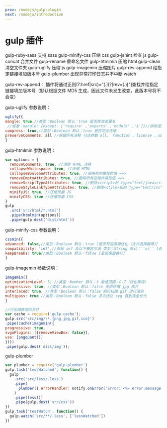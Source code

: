 ```yaml
---
prev: /nodejs/gulp-plugin
next: /nodejs/introduction
---
```


# gulp 插件

gulp-ruby-sass 支持 sass
gulp-minify-css 压缩 css
gulp-jshint 检查 js
gulp-concat 合并文件
gulp-rename 重命名文件
gulp-htmlmin 压缩 html
gulp-clean 清空文件夹
gulp-uglify 压缩 js
gulp-imagemin 压缩图片
gulp-rev-append 给指定链接填加版本号
gulp-plumber 出现异常打印日志并不中断 watch

gulp-rev-append：
插件将通过正则(?:href|src)=”(.)[?]rev=(.)[“]查找并给指定链接填加版本号（默认根据文件 MD5 生成，因此文件未发生改变，此版本号将不会变）

gulp-uglify 参数说明：

```js
uglify({
mangle: true,//类型：Boolean 默认：true 是否修改变量名
 //或者：mangle: {except: ['require' ,'exports' ,'module' ,'$']}//排除混淆关键字
compress: true,//类型：Boolean 默认：true 是否完全压缩
preserveComments: all //保留所有注释 可选参数 all、 function 、license 、some
}
```

gulp-htmlmin 参数说明：

```js
var options = {
  removeComments: true, //清除 HTML 注释
  collapseWhitespace: true, //压缩 HTML
  collapseBooleanAttributes: true, //省略布尔属性的值 ==>
  removeEmptyAttributes: true, //删除所有空格作属性值 ==>
  removeScriptTypeAttributes: true, //删除<script>的 type="text/javascript"
  removeStyleLinkTypeAttributes: true, //删除<style>和的 type="text/css"
  minifyJS: true, //压缩页面 JS
  minifyCSS: true //压缩页面 CSS
}
gulp
  .src('src/html/*.html')
  .pipe(htmlmin(options))
  .pipe(gulp.dest('dist/html'))
```

gulp-minify-css 参数说明：

```js
cssmin({
advanced: false,//类型：Boolean 默认：true [是否开启高级优化（合并选择器等）]
compatibility: 'ie7',//保留 ie7 及以下兼容写法 类型：String 默认：''or'' [启用兼容模式； 'ie7'：IE7 兼容模式，'ie8'：IE8 兼容模式，''：IE9+兼容模式]
keepBreaks: true//类型：Boolean 默认：false [是否保留换行]
}
```

gulp-imagemin 参数说明：

```js
imagemin({
optimizationLevel: 5, //类型：Number 默认：3 取值范围：0-7（优化等级）
progressive: true, //类型：Boolean 默认：false 无损压缩 jpg 图片
interlaced: true, //类型：Boolean 默认：false 隔行扫描 gif 进行渲染
multipass: true //类型：Boolean 默认：false 多次优化 svg 直到完全优化
}

//只压缩修改的文件
var cache = require('gulp-cache');
gulp.src('src/img/\*.{png,jpg,gif,ico}')
.pipe(cache(imagemin({
progressive: true,
svgoPlugins: [{removeViewBox: false}],
use: [pngquant()]
})))
.pipe(gulp.dest('dist/img'));
```

gulp-plumber

```js
var plumber = require('gulp-plumber')
gulp.task('lessWatched', function() {
  gulp
    .src('src/less/.less')
    .pipe(
      plumber({ errorHandler: notify.onError('Error: <%= error.message %>') })
    )
    .pipe(less())
    .pipe(gulp.dest('src/css'))
})
gulp.task('testWatch', function() {
  gulp.watch('src/**/.less', ['lessWatched'])
})
```
